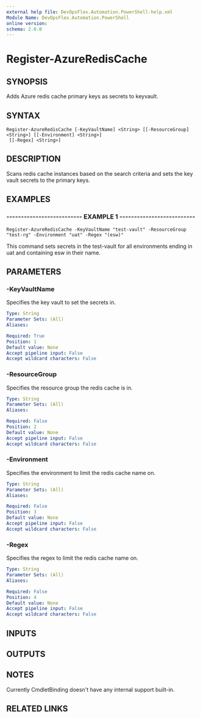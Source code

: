 ```yaml
---
external help file: DevOpsFlex.Automation.PowerShell-help.xml
Module Name: DevOpsFlex.Automation.PowerShell
online version: 
schema: 2.0.0
---
```


# Register-AzureRedisCache

## SYNOPSIS
Adds Azure redis cache primary keys as secrets to keyvault.

## SYNTAX

```
Register-AzureRedisCache [-KeyVaultName] <String> [[-ResourceGroup] <String>] [[-Environment] <String>]
 [[-Regex] <String>]
```

## DESCRIPTION
Scans redis cache instances based on the search criteria and sets the key vault secrets to the primary keys.

## EXAMPLES

### -------------------------- EXAMPLE 1 --------------------------
```
Register-AzureRedisCache -KeyVaultName "test-vault" -ResourceGroup "test-rg" -Environment "uat" -Regex "(esw)"
```

This command sets secrets in the test-vault for all environments ending in uat and containing esw in their name.

## PARAMETERS

### -KeyVaultName
Specifies the key vault to set the secrets in.

```yaml
Type: String
Parameter Sets: (All)
Aliases: 

Required: True
Position: 1
Default value: None
Accept pipeline input: False
Accept wildcard characters: False
```

### -ResourceGroup
Specifies the resource group the redis cache is in.

```yaml
Type: String
Parameter Sets: (All)
Aliases: 

Required: False
Position: 2
Default value: None
Accept pipeline input: False
Accept wildcard characters: False
```

### -Environment
Specifies the environment to limit the redis cache name on.

```yaml
Type: String
Parameter Sets: (All)
Aliases: 

Required: False
Position: 3
Default value: None
Accept pipeline input: False
Accept wildcard characters: False
```

### -Regex
Specifies the regex to limit the redis cache name on.

```yaml
Type: String
Parameter Sets: (All)
Aliases: 

Required: False
Position: 4
Default value: None
Accept pipeline input: False
Accept wildcard characters: False
```

## INPUTS

## OUTPUTS

## NOTES
Currently CmdletBinding doesn't have any internal support built-in.

## RELATED LINKS

